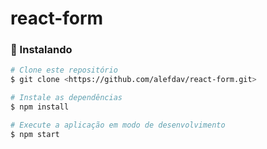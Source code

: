 # react-form

### 🎲 Instalando

```bash
# Clone este repositório
$ git clone <https://github.com/alefdav/react-form.git>

# Instale as dependências
$ npm install

# Execute a aplicação em modo de desenvolvimento
$ npm start
